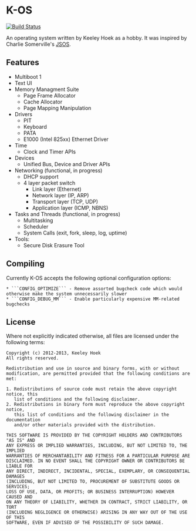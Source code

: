 # K-OS
[![Build Status](https://travis-ci.org/escortkeel/k-os.png?branch=master)](https://travis-ci.org/escortkeel/k-os)

An operating system written by Keeley Hoek as a hobby. It was inspired by Charlie Somerville's [JSOS](https://github.com/charliesome/JSOS).

## Features

* Multiboot 1
* Text UI
* Memory Managment Suite
    * Page Frame Allocator
    * Cache Allocator
    * Page Mapping Manipulation
* Drivers
    * PIT
    * Keyboard
    * PATA
    * E1000 (Intel 825xx) Ethernet Driver
* Time
    * Clock and Timer APIs
* Devices
    * Unified Bus, Device and Driver APIs
* Networking (functional, in progress)
    * DHCP support
    * 4 layer packet switch
        * Link layer (Ethernet)
        * Network layer (IP, ARP)
        * Transport layer (TCP, UDP)
        * Application layer (ICMP, NBNS)
* Tasks and Threads (functional, in progress)
    * Multitasking
    * Scheduler
    * System Calls (exit, fork, sleep, log, uptime)
* Tools:
    * Secure Disk Erasure Tool

## Compiling
Currently K-OS accepts the following optional configuration options:

    * ```CONFIG_OPTIMIZE``` - Remove assorted bugcheck code which would otherwise make the system unnecessarily slower
    * ```CONFIG_DEBUG_MM``` - Enable particularly expensive MM-related bugchecks

## License

Where not explicitly indicated otherwise, all files are licensed under the following terms:

    Copyright (c) 2012-2013, Keeley Hoek
    All rights reserved.

    Redistribution and use in source and binary forms, with or without
    modification, are permitted provided that the following conditions are met:

    1. Redistributions of source code must retain the above copyright notice, this
       list of conditions and the following disclaimer.
    2. Redistributions in binary form must reproduce the above copyright notice,
       this list of conditions and the following disclaimer in the documentation
       and/or other materials provided with the distribution.

    THIS SOFTWARE IS PROVIDED BY THE COPYRIGHT HOLDERS AND CONTRIBUTORS "AS IS" AND
    ANY EXPRESS OR IMPLIED WARRANTIES, INCLUDING, BUT NOT LIMITED TO, THE IMPLIED
    WARRANTIES OF MERCHANTABILITY AND FITNESS FOR A PARTICULAR PURPOSE ARE
    DISCLAIMED. IN NO EVENT SHALL THE COPYRIGHT OWNER OR CONTRIBUTORS BE LIABLE FOR
    ANY DIRECT, INDIRECT, INCIDENTAL, SPECIAL, EXEMPLARY, OR CONSEQUENTIAL DAMAGES
    (INCLUDING, BUT NOT LIMITED TO, PROCUREMENT OF SUBSTITUTE GOODS OR SERVICES;
    LOSS OF USE, DATA, OR PROFITS; OR BUSINESS INTERRUPTION) HOWEVER CAUSED AND
    ON ANY THEORY OF LIABILITY, WHETHER IN CONTRACT, STRICT LIABILITY, OR TORT
    (INCLUDING NEGLIGENCE OR OTHERWISE) ARISING IN ANY WAY OUT OF THE USE OF THIS
    SOFTWARE, EVEN IF ADVISED OF THE POSSIBILITY OF SUCH DAMAGE.
